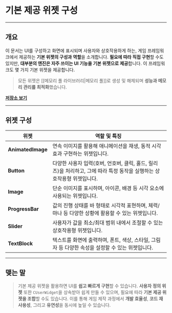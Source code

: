 # **기본 제공 위젯 구성**
---
## **개요**
이 문서는 UI를 구성하고 화면에 표시되며 사용자와 상호작용하게 하는, 게임 프레임워크에서 제공하는 **기본 위젯의 구성과 역할**을 소개합니다. **필요에 따라 직접 구현**할 수도 있지만, **대부분의 엔진은 자주 쓰이는 UI 기능을 기본 위젯으로 제공**합니다. 이 프레임워크도 몇 가지 기본 위젯을 제공합니다.

> 모든 위젯은 [[메모리 풀 라이브러리|메모리 풀]]로 생성 및 해제되며 **성능과 메모리 관리를 최적화**했습니다.

[**저장소 보기**](https://github.com/Woo95/SDL2_Game_Framework/tree/main/Template/Client/Include/Widget)

---
## **위젯 구성**

| 위젯                | 역할 및 특징                                                                |
| ----------------- | ---------------------------------------------------------------------- |
| **AnimatedImage** | 연속 이미지를 활용해 애니메이션을 재생, 동적 시각 효과 구현하는 위젯입니다.                            |
| **Button**        | 다양한 사용자 입력(호버, 언호버, 클릭, 홀드, 릴리즈)을 처리하고, 그에 따라 특정 동작을 실행하는 상호작용형 위젯입니다. |
| **Image**         | 단순 이미지를 표시하며, 아이콘, 배경 등 시각 요소에 사용되는 위젯입니다.                             |
| **ProgressBar**   | 값의 진행 상태를 바 형태로 시각적 표현하며, 체력/마나 등 다양한 상황에 활용할 수 있는 위젯입니다.              |
| **Slider**        | 사용자가 값을 최소/최대 범위 내에서 조절할 수 있는 상호작용형 위젯입니다.                             |
| **TextBlock**     | 텍스트를 화면에 출력하며, 폰트, 색상, 스타일, 그림자 등 다양한 속성을 설정할 수 있는 위젯입니다.              |

---
## **맺는 말**
> 기본 제공 위젯을 활용하면 UI를 **쉽고 빠르게 구현**할 수 있습니다. **사용자 정의 위젯** 또한 `CUserWidget`을 상속받아 쉽게 만들 수 있으며, 필요에 따라 **기본 제공 위젯을 조합**할 수도 있습니다. 이를 통해 게임 제작 과정에서 **개발 효율성**, **코드 재사용성**, 그리고 **유연성**을 동시에 높일 수 있습니다.